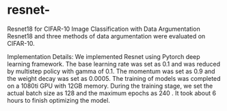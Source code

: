 # resnet-
Resnet18 for CIFAR-10 Image Classification with Data Argumentation
Resnet18 and three methods of data argumentation were evaluated on CIFAR-10.

Implementation Details: We implemented Resnet using Pytorch deep learning framework. The base learning rate was set as 0.1 and was reduced by multistep policy with gamma of 0.1. The momentum was set as 0.9 and the weight decay was set as 0.0005. The training of models was completed on a 1080ti GPU with 12GB memory. During the training stage, we set the actual batch size as 128 and the maximum epochs as 240 . It took about 6 hours to finish optimizing the model.
